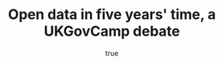 ---
id: http://contentapi.theodi.org/open-data-five-years-time-ukgovcamp-debate.json
web_url: http://theodi.org/blog/open-data-five-years-time-ukgovcamp-debate
slug: open-data-five-years-time-ukgovcamp-debate
title: Open data in five years' time, a UKGovCamp debate
format: article
updated_at: '2015-09-11T10:51:10+01:00'
created_at: '2013-04-09T14:35:24+01:00'
tag_ids:
- blog
tags:
- id: http://contentapi.theodi.org/tags/articles/blog.json
  web_url: 
  title: Blog Post
  details:
    description: Blog Post
    short_description: 
    type: article
  content_with_tag:
    id: http://contentapi.theodi.org/with_tag.json?article=blog
    web_url: http://theodi.org/tags/blog
    slug: blog
  parent: 
related: []
details:
  need_id: ''
  business_proposition: false
  description: 
  excerpt: UKGovCamp 2013 was held in the IBM offices on the South Bank a few weekends
    ago. UKGovCamps are an amazing opportunity for those working in the general ‘digital’arena,
    both within and around government to meet up and discuss their work.
  language: en
  need_extended_font: false
  url: 
  content: "<p><a rel=\"external\" href=\"http://www.ukgovcamp.com/\">UKGovCamp 2013</a>
    was held in the IBM offices on the South Bank a few weekends ago. UKGovCamps are
    an amazing opportunity for those working in the general &lsquo;digital&rsquo;\x02arena,
    both within and around government to meet up and discuss their work.</p>\n\n<p>It&rsquo;s
    an &lsquo;unconference&rsquo;, which means that there&rsquo;s no agenda before
    the day itself, anyone can suggest a session, and there are many parallel sessions
    at any one time. I suggested a session on &lsquo;Open Data in Five Years&rsquo;
    Time&rsquo;, which was merged with Hadley Beeman&rsquo;s suggested session on
    evolving &lsquo;Open Data Communities&rsquo;. The lively discussion touched on
    both utopian and dystopian visions of how open data might be used in five years&rsquo;
    time; I&rsquo;ll try to pull out the key themes here.</p>\n\n<h2>Good outcomes</h2>\n\n<p>We
    first focused on the good outcomes that we want to aim towards. In five years&rsquo;
    time, we should be able to use real-time information to help us\x02solve problems
    in an informed and interactive way. The information might come from a variety
    of sources: public, open data such as road networks, traffic flows and weather
    forecasts; data generated by the crowd such as tweets and other conversations;
    and data from things that we use in our lives, such as internet-connected cars,
    fridges and thermostats.</p>\n\n<p>Government in particular will benefit from
    having a greater understanding of how to target services, by making better use
    of the information that it already has, but that rarely crosses authority boundaries.
    This is part of a general theme around different organisations within government
    being able to pick up and use information from each other to inform their decisions.</p>\n\n<p>The
    promise is that data will be so integral to the services and products that we
    use that we won&rsquo;t think about &ldquo;open data&rdquo; as an end in itself.
    Instead, our focus will be on the problems that we want to solve, with open data
    being one of the means to those ends.</p>\n\n<p>In this utopian vision, the general
    population is better informed both because they are better able to get hold of
    the data they need to answer their questions, and because they have an improved
    data literacy that enables them to understand that data. A knock-on effect of
    this is that a better-informed populace is better able to engage in (political)
    debates about how to address the challenges we face as a society.</p>\n\n<h2>What
    might stand in our way</h2>\n\n<p>An alternative outcome is that, while information
    is generally available for everyone, only some communities are able to use it.
    We could see a data divide between those who know how to analyse and visualise
    data to their advantage, and those who do not.</p>\n\n<p>Equally, as policy shifts
    towards making data available, we may find unanticipated, and negative consequences
    arising from the additional transparency. An example recently has been that the
    additional data being made available about\x02spending on Government Procurement
    Cards has contributed to departments not using them, leading to government procuring
    products and services through other, non-transparent, channels.</p>\n\n<p>It&rsquo;s
    also possible that, while recognising the utility of data, organisations seek
    to monetise it by restricting access rather than making it openly available for
    reuse. Just as we see subscription-based models for accessing content on the web,
    we may find organisations keeping their data behind pay-walls.</p>\n\n<p>We might
    also see &lsquo;open data lite&rsquo;: data that is <em>accessible</em> to everyone,
    even in machine-readable form, but is not published under an open data licence
    and therefore cannot be reused in flexible ways. A current example might be <a
    rel=\"external\" href=\"http://www.environment-agency.gov.uk/homeandleisure/floods/125226.aspx\">flood
    alerts from the Environment Agency</a>.</p>\n\n<h2>What we should do</h2>\n\n<p>One
    theme that emerged was around the power of procurement in shaping whether and
    how open data is made available. Public authorities can shape the market by selecting
    suppliers whose products automatically produce open data.</p>\n\n<p>In addition,
    as we see more public-sector services being out-sourced to the private sector,
    getting open data back from these suppliers becomes an effective mechanism for
    monitoring their performance, and the contractual relationship between the local
    authority and the supplier provides an effective lever for ensuring they produce
    open data.</p>\n\n<p>We discussed embedding requirements for open data into Requests
    For Proposals, and how this is easier now within government because there is defined
    terminology for <a href=\"https://www.gov.uk/government/uploads/system/uploads/attachment_data/file/78892/Open-Standards-Principles-FINAL.pdf\">open
    standards</a>. Government needs to be a better informed and empowered customer,
    so that it can say &lsquo;yes, you can open that data&rsquo;\x02to reluctant\x02incumbents
    and prospective providers. Government also needs to involve stakeholders in framing
    what open data should be made available.</p>\n\n<p>In many cases, public authorities
    and citizens don&rsquo;t have the expertise to analyse the data that they have
    or can get hold of. We discussed the choice between building skills and building
    tools. This reflected a later session that was specifically about helping those
    in the community to get the best out of the data that was available. There are
    a range of options, and it&rsquo;s likely that <em>all</em> of them will have
    their place:</p>\n\n<ul>\n  <li>data literacy training as part of a citizenship
    curriculum</li>\n  <li>easy-to-use generic visualisation tools (<a rel=\"external\"
    href=\"http://www.openheatmap.com/\">Open Heat Map</a> was recommended)</li>\n
    \ <li>specialist tools designed for viewing particular data</li>\n  <li>external
    organisations providing analysis and visualisation services</li>\n</ul>\n\n<p>The
    final theme was about the power of case studies that demonstrate a focus on particular
    problems, in which open data is simply one of a range of techniques employed to
    achieve those goals. These case studies need to be honest in describing what can
    be done, including describing how hard the process can be, both at a technical
    and a cultural level. Without this honesty, organisations who open up data may
    become disheartened when they find it is not easy. To be convincing, case studies
    also need to be deep, and to stand up to scrutiny from sceptics as well as believers.</p>\n\n<hr
    />\n\n<p>My main reflection on this session, and indeed the rest of the day at
    UKGovCamp, was that the discussions around open data are becoming deeper and richer.
    There was a focus on impact — on employing open data as a tool to achieve a particular
    goal — and a focus on how we make open data truly for everyone, so that its benefits
    are felt outside the data geek circles. These themes resonate with the Open Data
    Institute&rsquo;s mission.</p>\n\n<p><em>Many thanks to Dave, Steph, and the rest
    of the UKGovCamp 2013 team for making the day so enjoyable and worthwhile.</em></p>\n"
  media_enquiries_name: 
  media_enquiries_email: 
  media_enquiries_telephone: 
  alternative_title: 
  organizations: []
  author:
    name: Jeni Tennison
    slug: jeni-tennison
    web_url: http://theodi.org/team/jeni-tennison
    tag_ids:
    - team
    - team
    - strategy-programme
    - staff
  nodes: []
author:
  name: Jeni Tennison
  slug: jeni-tennison
  web_url: http://theodi.org/team/jeni-tennison
  tag_ids:
  - team
  - team
  - strategy-programme
  - staff
nodes: []
organizations: []
related_external_links: []
---